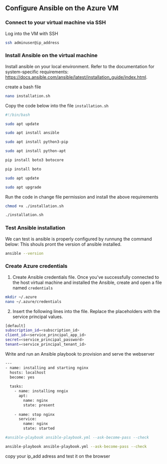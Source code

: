## Configure Ansible on the Azure VM


### Connect to your virtual machine via SSH

Log into the VM with SSH

```bash
ssh adminuser@ip_address
```

### Install Ansible on the virtual machine

Install ansible on your local environment. Refer to the documentation for system-specific requirements: https://docs.ansible.com/ansible/latest/installation_guide/index.html.


create a bash file 

```bash
nano installation.sh
```

Copy the code below into the file `installation.sh`

```bash
#!/bin/bash

sudo apt update

sudo apt install ansible

sudo apt install python3-pip

sudo apt install python-apt

pip install boto3 botocore

pip install boto

sudo apt update

sudo apt upgrade

```


Run the code in change file permission and install the above requirements

```bash
chmod +x ./installation.sh

./installation.sh
```

### Test Ansible installation
We can test is ansible is properly configured by runnung the command below: This shouls pront the version of ansible installed.

```bash
ansible --version
```

### Create Azure credentials


1. Create Ansible credentials file. Once you've successfully connected to the host virtual machine and installed the Ansible, create and open a file named `credentials`

```bash
mkdir ~/.azure
nano ~/.azure/credentials
```
2. Insert the following lines into the file. Replace the placeholders with the service principal values.

```bash
[default]
subscription_id=<subscription_id>
client_id=<service_principal_app_id>
secret=<service_principal_password>
tenant=<service_principal_tenant_id>
```

Write and run an Ansible playbook to provision and serve the webserver

```bash
---
- name: installing and starting nginx
  hosts: localhost
  become: yes
  
  tasks: 
    - name: installing nngix
      apt: 
        name: nginx 
        state: present
    
    - name: stop nginx
      service: 
        name: nginx
        state: started

#ansible-playbook ansible-playbook.yml --ask-become-pass --check

```

```bash
ansible-playbook ansible-playbook.yml --ask-become-pass --check
```

copy your ip_add adress and test it on the browser
